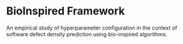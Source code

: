 # BioInspired Framework
An empirical study of hyperparameter configuration in the context of software defect density prediction using bio-inspired algorithms.
